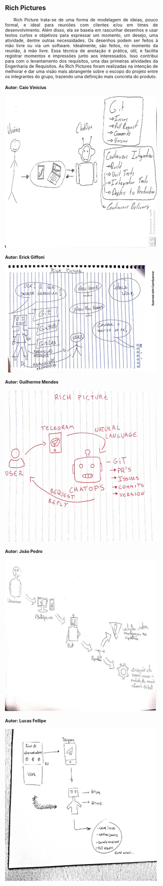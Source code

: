 ## Rich Pictures

<p style="text-align:justify">&emsp;&emsp;Rich Picture trata-se de uma forma de modelagem de ideias, pouco formal, e
ideal para reuniões com clientes e/ou em times de desenvolvimento. Além disso, ela se baseia em rascunhar desenhos e usar textos curtos e objetivos
para expressar um momento, um desejo, uma atividade, dentre
outras necessidades.
Os desenhos podem ser feitos à mão livre ou via um software.
Idealmente, são feitos, no momento da reunião, à mão livre.
Essa técnica de anotação é prática, útil, e facilita registrar momentos
e impressões junto aos interessados.
Isso contribui para com o levantamento dos requisitos, uma das
  primeiras atividades da Engenharia de Requisitos. As Rich Pictures foram realizadas na intenção de melhorar e dar uma visão mais abrangente sobre o escopo do projeto entre os integrantes do grupo, trazendo uma definição mais concreta do produto.</p>



#### Autor: Caio Vinicius 

<img src="/docs/img/rich_pictures/caio_picture.png" height = "500" width="500" alt="rich picture">

#### Autor: Erick Giffoni

![](../img/rich_pictures/erick_picture.png)

#### Autor: Guilherme Mendes 

<img src="/docs/img/rich_pictures/guilherme_picture.jpg" height = "500" width="500" alt="rich picture">

#### Autor: João Pedro

<img src="/docs/img/rich_pictures/joao_picture.jpg" height = "500" width="500" alt="rich picture">

#### Autor: Lucas Fellipe

<img src="/docs/img/rich_pictures/lucas_picture.jpg" height = "500" width="500" alt="rich picture">
